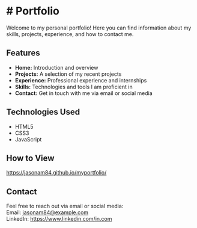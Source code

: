 # # Portfolio

Welcome to my personal portfolio! Here you can find information about my skills, projects, experience, and how to contact me.


## Features

- **Home:** Introduction and overview
- **Projects:** A selection of my recent projects
- **Experience:** Professional experience and internships
- **Skills:** Technologies and tools I am proficient in
- **Contact:** Get in touch with me via email or social media

## Technologies Used

- HTML5
- CSS3
- JavaScript

## How to View

 https://jasonam84.github.io/myportfolio/

## Contact

Feel free to reach out via email or social media:  
Email: jasonam84@example.com  
LinkedIn: https://www.linkedin.com/in.com


